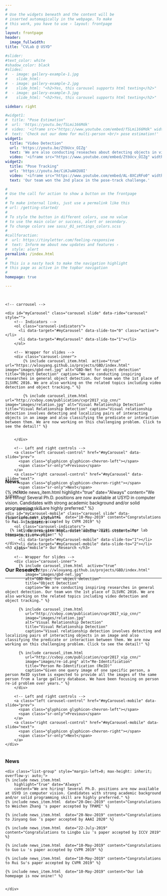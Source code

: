 ```yaml
---
#
# Use the widgets beneath and the content will be
# inserted automagically in the webpage. To make
# this work, you have to use › layout: frontpage
#
layout: frontpage
header:
  image_fullwidth:
title: "CVLab @ USYD"

#slider:
#text_color: white
#shadow_color: black
#slides: 
#  - image: gallery-example-1.jpg
#    slide_html:
#  - image: gallery-example-2.jpg
#    slide_html: "<h2>Yes, this carousel supports html texting</h2>"
#  - image: gallery-example-3.jpg
#    slide_html: "<h2>Yes, this carousel supports html texting</h2>"

sidebar: right

#widget1:
#  title: "Pose Estimation"
#  url: 'https://youtu.be/fSLmi166Mdk'
#  video: '<iframe src="https://www.youtube.com/embed/fSLmi166Mdk" width="360" height="240" style="max-width: 100%; max-height: 150pt;"></iframe>'
#  text: 'Check out our demo for multi-person <br/> pose estimation!'
widget1:
  title: "Video Detection"
  url: 'https://youtu.be/ZtbUcv_OIZg'
  text: 'We are also conducting reseaches about detecting objects in videos, check out our demo!'
  video: '<iframe src="https://www.youtube.com/embed/ZtbUcv_OIZg" width="360" height="240" style="max-width: 100%; max-height: 150pt;"></iframe>'
widget2:
  title: "Pose Tracking"
  url: 'https://youtu.be/CiKJuAH2U8I'
  video: '<iframe src="https://www.youtube.com/embed/AL-8XCzRFo0" width="360" height="240" style="max-width: 100%; max-height: 150pt;"></iframe>'
  text: 'Our team won the 2nd place in the pose-track challenge.'

#
# Use the call for action to show a button on the frontpage
#
# To make internal links, just use a permalink like this
# url: /getting-started/
#
# To style the button in different colors, use no value
# to use the main color or success, alert or secondary.
# To change colors see sass/_01_settings_colors.scss
#
#callforaction:
#  url: https://tinyletter.com/feeling-responsive
#  text: Inform me about new updates and features ›
#  style: alert
permalink: /index.html
#
# This is a nasty hack to make the navigation highlight
# this page as active in the topbar navigation
#
homepage: true

---
```



<div class="row main-content" style= " margin-top: 30px; max-height:540px">
  <div class="column small-9 pc">
    
    <!-- carrousel -->

    <div id="myCarousel" class="carousel slide" data-ride="carousel" style="">
        <!-- Indicators -->
        <ol class="carousel-indicators">
          <li data-target="#myCarousel" data-slide-to="0" class="active"></li>
          <li data-target="#myCarousel" data-slide-to="1"></li>
        </ol>

        <!-- Wrapper for slides -->
        <div class="carousel-inner">
      		{% include carousel_item.html  active="true" url="https://wlouyang.github.io/projects/GBD/index.html" image="images/gbd-net.jpg" alt="GBD-Net for object detection" title="Object Detection" caption="We are conducting inspiring researches in general object detection. Our team won the 1st place of ILSVRC 2016. We are also working on the related topics including video detection and object tracking." %}

      		{% include carousel_item.html  url="http://cvboy.com/publication/cvpr2017_vip_cnn/" image="images/relation.jpg" alt="Visual Relationship Detection" title="Visual Relationship Detection" caption="Visual relationship detection involves detecting and localizing pairs of interacting objects in an image and also classifying the predicate or interaction between them. We are now working on this challenging problem. Click to see the detail!" %}


        </div>

        <!-- Left and right controls -->
        <a class="left carousel-control" href="#myCarousel" data-slide="prev">
          <span class="glyphicon glyphicon-chevron-left"></span>
          <span class="sr-only">Previous</span>
        </a>
        <a class="right carousel-control" href="#myCarousel" data-slide="next">
          <span class="glyphicon glyphicon-chevron-right"></span>
          <span class="sr-only">Next</span>
        </a>
    </div>
  </div>



  <!-- carrousel on mobile devices -->
  <div class="column small-12 mobile">
    
    <!-- carousel -->
    <div id="myCarousel-mobile" class="carousel slide" data-ride="carousel" style="">
        <!-- Indicators -->
        <ol class="carousel-indicators">
          <li data-target="#myCarousel-mobile" data-slide-to="0" class="active"></li>
          <li data-target="#myCarousel-mobile" data-slide-to="1"></li>
          <li data-target="#myCarousel-mobile" data-slide-to="2"></li>
        </ol>

        <!-- Wrapper for slides -->
        <div class="carousel-inner">
          {% include carousel_item.html  active="true" 
             url="https://wlouyang.github.io/projects/GBD/index.html" 
             image="images/gbd-net.jpg" 
             alt="GBD-Net for object detection" 
             title="Object Detection" 
             caption="We are conducting inspiring researches in general object detection. Our team won the 1st place of ILSVRC 2016. We are also working on the related topics including video detection and object tracking." %}

          {% include carousel_item.html  
             url="http://cvboy.com/publication/cvpr2017_vip_cnn/" 
             image="images/relation.jpg" 
             alt="Visual Relationship Detection" 
             title="Visual Relationship Detection" 
             caption="Visual relationship detection involves detecting and localizing pairs of interacting objects in an image and also classifying the predicate or interaction between them. We are now working on this challenging problem. Click to see the detail!" %}

          {% include carousel_item.html  
             url="http://cvboy.com/publication/cvpr2017_vip_cnn/" 
             image="images/re-id.png" alt="Re-Identification" 
             title="Person Re-Identification (ReID)" 
             caption="Given one query image of one specific person, a person ReID system is expected to provide all the images of the same person from a large gallery database. We have been focusing on person re-id problem over years." %}
        </div>

        <!-- Left and right controls -->
        <a class="left carousel-control" href="#myCarousel-mobile" data-slide="prev">
          <span class="glyphicon glyphicon-chevron-left"></span>
          <span class="sr-only">Previous</span>
        </a>
        <a class="right carousel-control" href="#myCarousel-mobile" data-slide="next">
          <span class="glyphicon glyphicon-chevron-right"></span>
          <span class="sr-only">Next</span>
        </a>
    </div>
  </div>




  <div class="column small-3 pc" style="max-height: inherit">
  	<div><h3>News</h3></div>
    
    <div class="list-group" style="margin-left=0; max-height: inherit; overflow-y: auto;">
    {% include news_item.html 
        highlight="true" date="Always"
        content="We are hiring! Several Ph.D. positions are now available at USYD in computer vision. Candidates with strong academic background and/or solid programming skill are highly preferred." %}
    {% include news_item.html  date="20-Dec-2019" content="Congratulations to Weichen Zhang 's paper accepted by TPAMI" %}        
    
    {% include news_item.html  date="20-Nov-2019" content="Congratulations to Jinyang Guo 's paper accepted by AAAI 2020" %}

    {% include news_item.html  date="22-July-2019" content="Congratulations to Lingbo Liu 's paper accepted by ICCV 2019" %}

    {% include news_item.html  date="10-May-2019" content="Congratulations to Guo Lu 's paper accepted by CVPR 2019" %}

    {% include news_item.html  date="10-May-2019" content="Congratulations to Rui Su's paper accepted by CVPR 2019" %}

    {% include news_item.html  date="10-May-2019" content="Our lab homepage is now onine!" %}


    </div>
  </div>
</div>

<div class="column small-12 mobile">
    <br>
    <h3>News</h3>
    <div class="list-group" style="margin-left=0">
      {% include news_item.html 
        highlight="true" date="Always"
        content="We are hiring! Several Ph.D. positions are now available at USYD in computer vision. Candidates with strong academic background and/or solid programming skill are highly preferred." %}

    {% include news_item.html  date="10-May-2019" content="Congratulations to Rui Su's paper accepted by CVPR 2019" %}

      {% include news_item.html  date="10-May-2019" content="Our lab homepage is now onine!" %}

    </div>
    <h3 class="mobile"> Our Research </h3>
</div>


<div class="pc">
<br>
<h3> Our Research </h3> 
</div>

---
